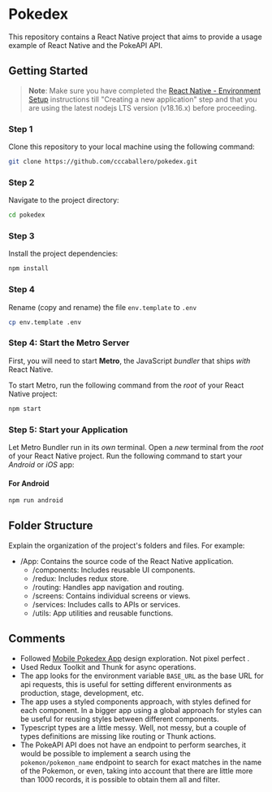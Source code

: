 # Pokedex

This repository contains a React Native project that aims to provide a usage example of React Native and the PokeAPI API.

## Getting Started

>**Note**: Make sure you have completed the [React Native - Environment Setup](https://reactnative.dev/docs/environment-setup) instructions till "Creating a new application" step and that you are using the latest nodejs LTS version (v18.16.x) before proceeding.

### Step 1

Clone this repository to your local machine using the following command:

```bash
git clone https://github.com/cccaballero/pokedex.git
```

### Step 2

Navigate to the project directory:

```bash
cd pokedex
```

### Step 3

Install the project dependencies:

```bash
npm install
```

### Step 4

Rename (copy and rename) the file `env.template` to `.env`

```bash
cp env.template .env
```

### Step 4: Start the Metro Server

First, you will need to start **Metro**, the JavaScript _bundler_ that ships _with_ React Native.

To start Metro, run the following command from the _root_ of your React Native project:

```bash
npm start
```

### Step 5: Start your Application

Let Metro Bundler run in its _own_ terminal. Open a _new_ terminal from the _root_ of your React Native project. Run the following command to start your _Android_ or _iOS_ app:

#### For Android

```bash
npm run android
```
## Folder Structure

Explain the organization of the project's folders and files. For example:

- /App: Contains the source code of the React Native application.
   - /components: Includes reusable UI components.
   - /redux: Includes redux store.
   - /routing: Handles app navigation and routing.
   - /screens: Contains individual screens or views.
   - /services: Includes calls to APIs or services.
   - /utils: App utilities and reusable functions.

## Comments

- Followed [Mobile Pokedex App](https://dribbble.com/shots/16833947-Mobile-Pokedex-App-Design-Exploration/attachments/11892526?mode=media) design exploration. Not pixel perfect .
- Used Redux Toolkit and Thunk for async operations.
- The app looks for the environment variable `BASE_URL` as the base URL for api requests, this is useful for setting different environments as production, stage, development, etc.
- The app uses a styled components approach, with styles defined for each component. In a bigger app using a global approach for styles can be useful for reusing styles between different components.
- Typescript types are a little messy. Well, not messy, but a couple of types definitions are missing like routing or Thunk actions.
- The PokeAPI API does not have an endpoint to perform searches, it would be possible to implement a search using the `pokemon/pokemon_name` endpoint to search for exact matches in the name of the Pokemon, or even, taking into account that there are little more than 1000 records, it is possible to obtain them all and filter.
